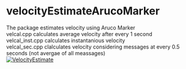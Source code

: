 # velocityEstimateArucoMarker
The package estimates velocity using Aruco Marker<br />
velcal.cpp calculates average velocity after every 1 second <br />
velcal_inst.cpp calculates instantanious velocity <br />
velcal_sec.cpp clalculates velocity considering messages at every 0.5 seconds (not avergae of all meassages) <br />
[![VelocityEstimate](http://img.youtube.com/vi/a7WfL00y63o/0.jpg)](https://www.youtube.com/watch?v=a7WfL00y63o "VelocityEstimate")
